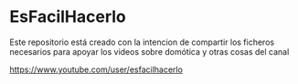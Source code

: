 # EsFacilHacerlo

Este repositorio está creado con la intencion de compartir los ficheros necesarios para apoyar los videos sobre domótica y otras cosas del canal

https://www.youtube.com/user/esfacilhacerlo
